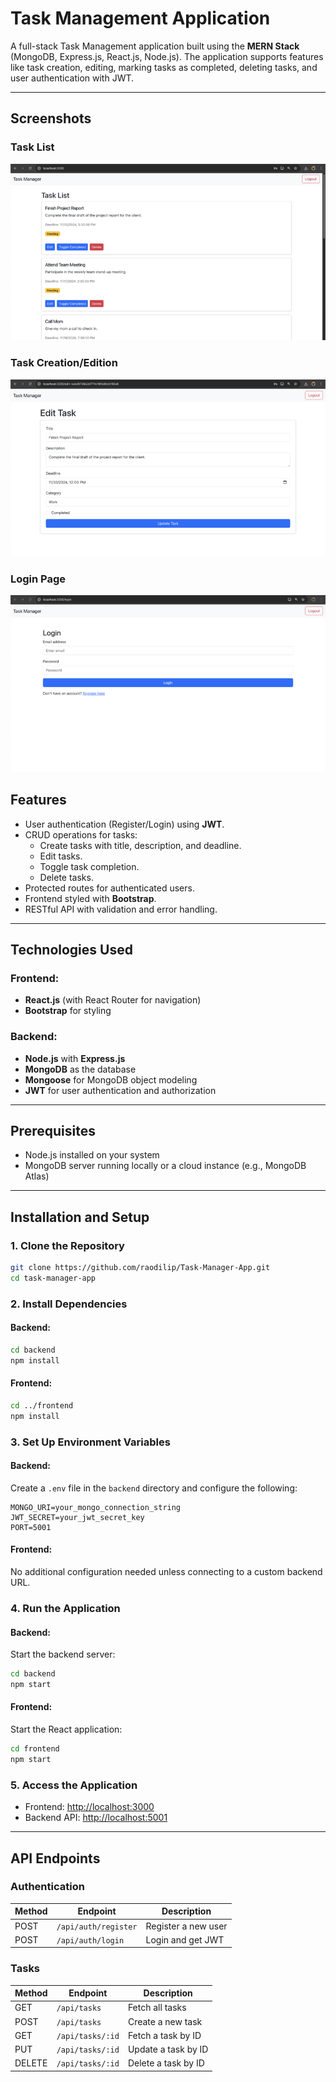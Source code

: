 # Task Management Application

A full-stack Task Management application built using the **MERN Stack** (MongoDB, Express.js, React.js, Node.js). The application supports features like task creation, editing, marking tasks as completed, deleting tasks, and user authentication with JWT.

---

## **Screenshots**

### **Task List**
![Task List Screenshot](/taskList.png)

### **Task Creation/Edition**
![Task Creation Screenshot](/edit.png)

### **Login Page**
![Login Page Screenshot](/login.png)


## **Features**
- User authentication (Register/Login) using **JWT**.
- CRUD operations for tasks:
  - Create tasks with title, description, and deadline.
  - Edit tasks.
  - Toggle task completion.
  - Delete tasks.
- Protected routes for authenticated users.
- Frontend styled with **Bootstrap**.
- RESTful API with validation and error handling.

---

## **Technologies Used**
### Frontend:
- **React.js** (with React Router for navigation)
- **Bootstrap** for styling

### Backend:
- **Node.js** with **Express.js**
- **MongoDB** as the database
- **Mongoose** for MongoDB object modeling
- **JWT** for user authentication and authorization

---

## **Prerequisites**
- Node.js installed on your system
- MongoDB server running locally or a cloud instance (e.g., MongoDB Atlas)

---

## **Installation and Setup**

### 1. Clone the Repository

```bash
git clone https://github.com/raodilip/Task-Manager-App.git
cd task-manager-app
```

### 2. Install Dependencies
#### Backend:
```bash
cd backend
npm install
```

#### Frontend:
```bash
cd ../frontend
npm install
```

### 3. Set Up Environment Variables
#### Backend:
Create a `.env` file in the `backend` directory and configure the following:
```
MONGO_URI=your_mongo_connection_string
JWT_SECRET=your_jwt_secret_key
PORT=5001
```

#### Frontend:
No additional configuration needed unless connecting to a custom backend URL.

### 4. Run the Application
#### Backend:
Start the backend server:
```bash
cd backend
npm start
```

#### Frontend:
Start the React application:
```bash
cd frontend
npm start
```

### 5. Access the Application
- Frontend: [http://localhost:3000](http://localhost:3000)
- Backend API: [http://localhost:5001](http://localhost:5001)

---

## **API Endpoints**

### **Authentication**
| Method | Endpoint       | Description           |
|--------|----------------|-----------------------|
| POST   | `/api/auth/register` | Register a new user |
| POST   | `/api/auth/login`    | Login and get JWT   |

### **Tasks**
| Method | Endpoint              | Description                |
|--------|-----------------------|----------------------------|
| GET    | `/api/tasks`          | Fetch all tasks            |
| POST   | `/api/tasks`          | Create a new task          |
| GET    | `/api/tasks/:id`      | Fetch a task by ID         |
| PUT    | `/api/tasks/:id`      | Update a task by ID        |
| DELETE | `/api/tasks/:id`      | Delete a task by ID        |

